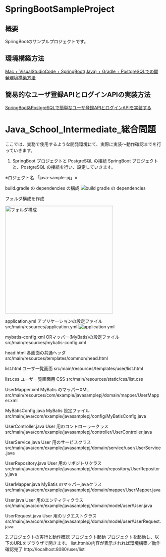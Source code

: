 # SpringBootSampleProject

## 概要
SpringBootのサンプルプロジェクトです。

## 環境構築方法
[Mac + VisualStudioCode + SpringBoot(Java) + Gradle + PostgreSQLでの開発環境構築方法](https://qiita.com/ngnmsn/items/a8c52460739051d60760)

## 簡易的なユーザ登録APIとログインAPIの実装方法
[SpringBoot&PostgreSQLで簡単なユーザ登録APIとログインAPIを実装する](https://qiita.com/ngnmsn/items/636055bcc018783daa7f)

# Java_School_Intermediate_総合問題
ここでは、実務で使用するような開発環境にて、実際に実装～動作確認までを行っていきます。

1. SpringBoot プロジェクトと PostgreSQL の接続
SpringBoot プロジェクトと、PostgreSQL の接続を行い、設定していきます。

※ロジェクト名 「java-sample-pj」※

build.gradle の dependencies の構成
![build gradle の dependencies](https://github.com/DWYNWA/Java_School_Intermediate/assets/153730492/3867f90d-0c6b-4a8a-89f0-82582b7b8b98)

フォルダ構成を作成

<img width="348" alt="フォルダ構成" src="https://github.com/DWYNWA/Java_School_Intermediate/assets/153730492/ff6678f1-d23c-4891-8283-4744ab0f4a1e">

application.yml
アプリケーションの設定ファイル
src/main/resources/application.yml
![application yml](https://github.com/DWYNWA/Java_School_Intermediate/assets/153730492/39e56425-f029-46ff-a92a-37d7091d122f)


mybatis-config.xml
ORマッパー(MyBatis)の設定ファイル
src/main/resources/mybatis-config.xml

head.html
各画面の共通ヘッダ
src/main/resources/templates/common/head.html

list.html
ユーザ一覧画面
src/main/resources/templates/user/list.html

list.css
ユーザ一覧画面用 CSS 
src/main/resources/static/css/list.css

UserMapper.xml
MyBatis のマッパーXML 
src/main/resources/com/example/javasamplepj/domain/mapper/UserMapper.xml

MyBatisConfig.java
MyBatis 設定ファイル 
src/main/java/com/example/javasamplepj/config/MyBatisConfig.java

UserController.java
User 用のコントローラークラス
src/main/java/com/example/javasamplepj/controller/UserController.java

UserService.java
User 用のサービスクラス
src/main/java/com/example/javasamplepj/domain/service/user/UserService.java

UserRepository.java
User 用のリポジトリクラス
src/main/java/com/example/javasamplepj/domain/repository/UserRepository.java

UserMapper.java
MyBatis のマッパーjavaクラス
src/main/java/com/example/javasamplepj/domain/mapper/UserMapper.java

User.java
User 用のエンティティクラス
src/main/java/com/example/javasamplepj/domain/model/user/User.java

UserRequest.java
User 用のリクエストクラス
src/main/java/com/example/javasamplepj/domain/model/user/UserRequest.java



2.プロジェクトの実行と動作確認
プロジェクト起動
プロジェクトを起動し、以下のURLをブラウザで開きます。
list.htmlの内容が表示されれば環境構築／動作確認完了
http://localhost:8080/user/list
